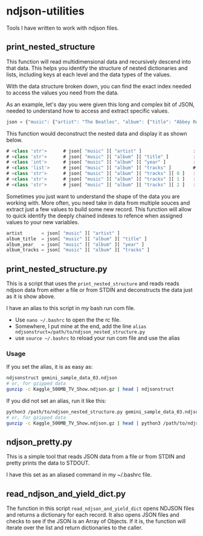 # ndjson-utilities
Tools I have written to work with ndjson files.

## print_nested_structure

This function will read multidimensional data and recursively descend into that data. This helps you identify the structure of nested dictionaries and lists, including keys at each level and the data types of the values.

With the data structure broken down, you can find the exact index needed to access the values you need from the data.

As an example, let's day you were given this long and complex bit of JSON, needed to understand how to access and extract specific values.

```js
json = {"music": {"artist": "The Beatles", "album": {"title": "Abbey Road", "year": 1969, "tracks": ["Come Together", "Something", "Here Comes the Sun"]}}}
```
This function would deconstruct the nested data and display it as shown below.

```js
# <class 'str'>      # json[ "music" ][ "artist" ]                   : The Beatles
# <class 'str'>      # json[ "music" ][ "album" ][ "title" ]         : Abbey Road
# <class 'int'>      # json[ "music" ][ "album" ][ "year" ]          : 1969
# <class 'list'>     # json[ "music" ][ "album" ][ "tracks" ]        # ['Come Together', 'Something', 'Here Comes the Sun']
# <class 'str'>      # json[ "music" ][ "album" ][ "tracks" ][ 0 ]   : Come Together
# <class 'str'>      # json[ "music" ][ "album" ][ "tracks" ][ 1 ]   : Something
# <class 'str'>      # json[ "music" ][ "album" ][ "tracks" ][ 2 ]   : Here Comes the Sun
```

Sometimes you just want to understand the shape of the data you are working with. More often, you need take in data from multiple souces and extract just a few values to build some new record. This function will allow to quick identify the deeply chained indexes to refence when assigned values to your new variables.

```python
artist       = json[ "music" ][ "artist" ]
album_title  = json[ "music" ][ "album" ][ "title" ]
album_year   = json[ "music" ][ "album" ][ "year" ]
album_tracks = json[ "music" ][ "album" ][ "tracks" ]
```

## print_nested_structure.py

This is a script that uses the `print_nested_structure` and reads reads ndjson data from either a file or from STDIN and deconstructs the data just as it is show above.

I have an alias to this script in my bash run com file. 
 - Use `nano ~/.bashrc` to open the the rc file.
 - Somewhere, I put mine at the end, add the line `alias ndjsonstruct=/path/to/ndjson_nested_structure.py`
 - use `source ~/.bashrc` to reload your run com file and use the alias

### Usage

If you set the alias, it is as easy as:

```sh
ndjsonstruct gemini_sample_data_03.ndjson 
# or, for gzipped data
gunzip -c Kaggle_500MB_TV_Show.ndjson.gz | head | ndjsonstruct
```

If you did not set an alias, run it like this:

```sh
python3 /path/to/ndjson_nested_structure.py gemini_sample_data_03.ndjson 
# or, for gzipped data
gunzip -c Kaggle_500MB_TV_Show.ndjson.gz | head | python3 /path/to/ndjson_nested_structure.py
```

## ndjson_pretty.py

This is a simple tool that reads JSON data from a file or from STDIN and pretty prints the data to STDOUT. 

I have this set as an aliased command in my ~/.bashrc file.

## read_ndjson_and_yield_dict.py

The function in this script `read_ndjson_and_yield_dict` opens NDJSON files and returns a dictionary for each record. It also opens JSON files and checks to see if the JSON is an Array of Objects. If it is, the function will iterate over the list and return dictionaries to the caller.






